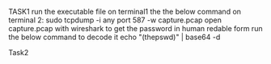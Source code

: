 TASK1
run the executable file on terminal1 the the below command on terminal 2:
    sudo tcpdump -i any port 587 -w capture.pcap
open capture.pcap with wireshark to get the password in human redable form
run the below command to decode it 
    echo "(thepswd)" | base64 -d

Task2